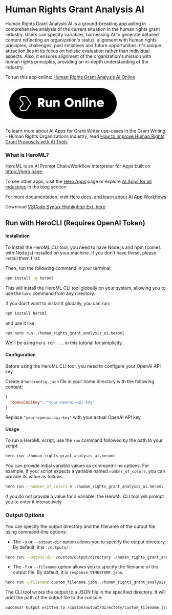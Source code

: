 # Human Rights Grant Analysis AI

Human Rights Grant Analysis AI is a ground-breaking app aiding in comprehensive analysis of the current situation in the human rights grant industry. Users can specify variables, harnessing AI to generate detailed content reflecting an organization's status, alignment with human rights principles, challenges, past initiatives and future opportunities. It's unique attraction lies in its focus on holistic evaluation rather than individual aspects. Also, it ensures alignment of the organization's mission with human rights principles, providing an in-depth understanding of the industry.

To run this app online: [Human Rights Grant Analysis AI Online](https://hero.page/app/human-rights-grant-analysis-ai-comprehensive-human-rights-grant-analysis/ETDSqn41Xu5X3G6KTDfG)

[![Run Human Rights Grant Analysis AI Online](/assets/run.svg)](https://hero.page/app/human-rights-grant-analysis-ai-comprehensive-human-rights-grant-analysis/ETDSqn41Xu5X3G6KTDfG)

To learn more about AI Apps for Grant Writer use-cases in the Grant Writing - Human Rights Organizations industry, read [How to Improve Human Rights Grant Proposals with AI Tools](https://hero.page/blog/ai/grant-writing-human-rights-organizations/how-to-improve-human-rights-grant-proposals-with-ai-tools/170919)

### What is HeroML?
HeroML is an AI Prompt Chain/Workflow interpreter for Apps built on https://hero.page 

To see other apps, visit the [Hero Apps](https://hero.page/apps) page or explore [AI Apps for all industries](https://hero.page/blog) in the blog section

For more documentation, visit [Hero docs, and learn about AI App Workflows](https://hero.page/tutorials/introduction-to-heroml)

Download [VSCode Syntax Highlighter Ext. here](https://marketplace.visualstudio.com/items?itemName=hero-page.heroml)

## Run with HeroCLI (Requires OpenAI Token)

#### Installation

To install the HeroML CLI tool, you need to have Node.js and npm (comes with Node.js) installed on your machine. If you don't have these, please install them first. 

Then, run the following command in your terminal:

```bash
npm install -g heroml
```

This will install the HeroML CLI tool globally on your system, allowing you to use the `hero` command from any directory.

If you don't want to install it globally, you can run:

```bash
npm install heroml
```

and use it like:

```bash
npx hero run ./human_rights_grant_analysis_ai.heroml
```

We'll be using `hero run ...` in this tutorial for simplicity.

#### Configuration

Before using the HeroML CLI tool, you need to configure your OpenAI API key. 

Create a `heroconfig.json` file in your home directory with the following content:

```json
{
  "openaiApiKey": "your-openai-api-key"
}
```

Replace `"your-openai-api-key"` with your actual OpenAI API key.

#### Usage

To run a HeroML script, use the `run` command followed by the path to your script:

```bash
hero run ./human_rights_grant_analysis_ai.heroml
```

You can provide initial variable values as command-line options. For example, if your script expects a variable named `number_of_colors`, you can provide its value as follows:

```bash
hero run --number_of_colors 4 ./human_rights_grant_analysis_ai.heroml
```

If you do not provide a value for a variable, the HeroML CLI tool will prompt you to enter it interactively.

### Output Options

You can specify the output directory and the filename of the output file using command-line options:

- The `-o` or `--output-dir` option allows you to specify the output directory. By default, it is `./outputs/`.

```bash
hero run --output-dir /custom/output/directory ./human_rights_grant_analysis_ai.heroml
```

- The `-f` or `--filename` option allows you to specify the filename of the output file. By default, it is `response_TIMESTAMP.json`.

```bash
hero run --filename custom_filename.json ./human_rights_grant_analysis_ai.heroml
```

The CLI tool writes the output to a JSON file in the specified directory. It will print the path of the output file to the console:

```bash
Success! Output written to /custom/output/directory/custom_filename.json
```

